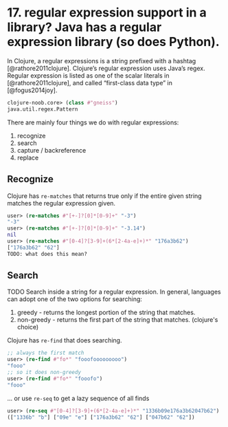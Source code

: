 # 17. regular expression support in a library? Java has a regular expression library (so does Python).

In Clojure, a regular expressions is a string prefixed with a hashtag [@rathore2011clojure]. Clojure’s regular
expression uses Java’s regex. Regular expression is listed as one of the scalar literals in [@rathore2011clojure], and called “first-class data type” in [@fogus2014joy].


```clojure
clojure-noob.core> (class #"gneiss")
java.util.regex.Pattern
```


There are mainly four things we do with regular expressions:

1. recognize
2. search
3. capture / backreference
4. replace

## Recognize

Clojure has `re-matches` that returns true only if the entire given string matches the regular expression given.

```clojure
user> (re-matches #"[+-]?[0]*[0-9]+" "-3")
"-3"
user> (re-matches #"[+-]?[0]*[0-9]+" "-3.14")
nil
user> (re-matches #"[0-4]?[3-9]+(6*[2-4a-e]+)*" "176a3b62")
["176a3b62" "62"]
TODO: what does this mean?
```

## Search

TODO
Search inside a string for a regular expression. In general, languages can adopt one of the two options for searching:

1. greedy - returns the longest portion of the string that matches.
2. non-greedy - returns the first part of the string that matches. (clojure's choice)

Clojure has `re-find` that does searching.


```Clojure
;; always the first match
user> (re-find #"fo*" "fooofooooooooo")
"fooo"
;; so it does non-greedy
user> (re-find #"fo*" "fooofo")
"fooo"
```

... or use `re-seq` to get a lazy sequence of all finds
```clojure
user> (re-seq #"[0-4]?[3-9]+(6*[2-4a-e]+)*" "1336b09e176a3b62047b62")
(["1336b" "b"] ["09e" "e"] ["176a3b62" "62"] ["047b62" "62"])
```

